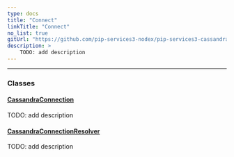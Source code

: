 ```yaml
---
type: docs
title: "Connect"
linkTitle: "Connect"
no_list: true
gitUrl: "https://github.com/pip-services3-nodex/pip-services3-cassandra-nodex"
description: >
    TODO: add description
---
```

---

<div class="module-body"> 

### Classes

#### [CassandraConnection](сassandra_connection)
TODO: add description


#### [CassandraConnectionResolver](сassandra_connection_resolver)
TODO: add description

</div>
